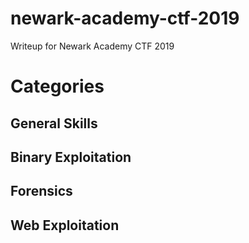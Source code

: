 # newark-academy-ctf-2019
Writeup for Newark Academy CTF 2019

# Categories
## General Skills

## Binary Exploitation

## Forensics

## Web Exploitation

